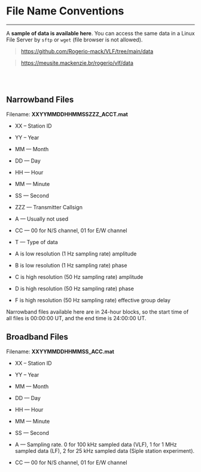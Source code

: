 # File Name Conventions
---

A **sample of data is available here**. You can access the same data in a Linux File Server by `sftp` or `wget` (file browser is not allowed).

> https://github.com/Rogerio-mack/VLF/tree/main/data

> https://meusite.mackenzie.br/rogerio/vlf/data

<br>

<br>

## Narrowband Files


Filename: **XXYYMMDDHHMMSSZZZ_ACCT.mat**

* XX – Station ID

* YY – Year

* MM — Month

* DD — Day

* HH — Hour

* MM — Minute

* SS — Second

* ZZZ — Transmitter Callsign

* A — Usually not used

* CC — 00 for N/S channel, 01 for E/W channel

* T — Type of data

* A is low resolution (1 Hz sampling rate) amplitude

* B is low resolution (1 Hz sampling rate) phase

* C is high resolution (50 Hz sampling rate) amplitude

* D is high resolution (50 Hz sampling rate) phase

* F is high resolution (50 Hz sampling rate) effective group delay

Narrowband files available here are in 24-hour blocks, so the start time of all files is 00:00:00 UT, and the end time is 24:00:00 UT. 

## Broadband Files

Filename: **XXYYMMDDHHMMSS_ACC.mat**


* XX – Station ID

* YY – Year

* MM — Month

* DD — Day

* HH — Hour

* MM — Minute

* SS — Second

* A — Sampling rate. 0 for 100 kHz sampled data (VLF), 1 for 1 MHz sampled data (LF), 2 for 25 kHz sampled data (Siple station experiment).

* CC — 00 for N/S channel, 01 for E/W channel
